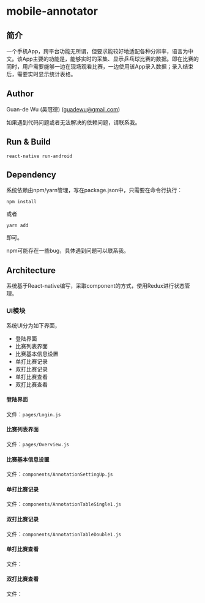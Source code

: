 # mobile-annotator




## 简介

一个手机App，跨平台功能无所谓，但要求能较好地适配各种分辨率，语言为中文。该App主要的功能是，能够实时的采集、显示乒乓球比赛的数据。即在比赛的同时，用户需要能够一边在现场观看比赛，一边使用该App录入数据；录入结束后，需要实时显示统计表格。


## Author
Guan-de Wu (吴冠德) (guadewu@gmail.com)


如果遇到代码问题或者无法解决的依赖问题，请联系我。

## Run & Build

```
react-native run-android
```




## Dependency

系统依赖由npm/yarn管理，写在package.json中，只需要在命令行执行：

```
npm install
```
或者
```
yarn add
```
即可。



npm可能存在一些bug，具体遇到问题可以联系我。


## Architecture

系统基于React-native编写，采取component的方式，使用Redux进行状态管理。

### UI模块

系统UI分为如下界面，
- 登陆界面
- 比赛列表界面
- 比赛基本信息设置
- 单打比赛记录
- 双打比赛记录
- 单打比赛查看
- 双打比赛查看

#### 登陆界面
文件：`pages/Login.js`


#### 比赛列表界面
文件：`pages/Overview.js`

#### 比赛基本信息设置
文件：`components/AnnotationSettingUp.js`


#### 单打比赛记录
文件：`components/AnnotationTableSingle1.js`


#### 双打比赛记录
文件：`components/AnnotationTableDouble1.js`


#### 单打比赛查看
文件：


#### 双打比赛查看
文件：


